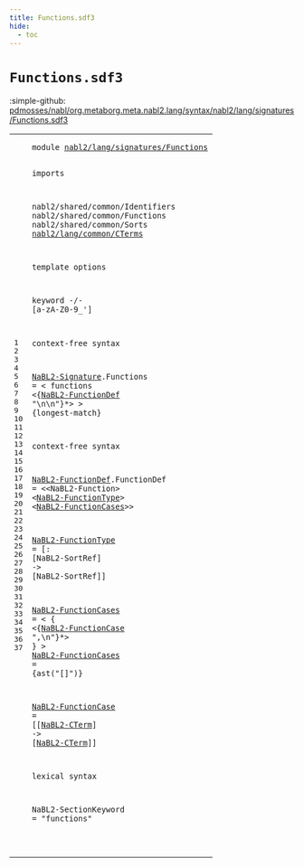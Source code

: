 ```yaml
---
title: Functions.sdf3
hide:
  - toc
---
```


# `Functions.sdf3`

:simple-github: [pdmosses/nabl/org.metaborg.meta.nabl2.lang/syntax/nabl2/lang/signatures/Functions.sdf3]

[pdmosses/nabl/org.metaborg.meta.nabl2.lang/syntax/nabl2/lang/signatures/Functions.sdf3]: https://github.com/pdmosses/nabl/blob/master/org.metaborg.meta.nabl2.lang/syntax/nabl2/lang/signatures/Functions.sdf3 "The source file on GitHub"

<div class="sdf3"><table class="highlighttable"><tbody><tr><td class="linenos"><div class="linenodiv"><pre><span></span>1
2
3
4
5
6
7
8
9
10
11
12
13
14
15
16
17
18
19
20
21
22
23
24
25
26
27
28
29
30
31
32
33
34
35
36
37
</pre></div></td>
<td class="code"><pre><code><span class="keyword">module</span> <a href="../Signature.sdf3/#nabl2/lang/signatures/Functions_117_148" id="nabl2/lang/signatures/Functions_7_38" title="Referenced at ../Signature.sdf3 line 7">nabl2/lang/signatures/Functions</a>

<span class="keyword">imports</span>

  <span title="External reference">nabl2/shared/common/Identifiers</span>
  <span title="External reference">nabl2/shared/common/Functions</span>
  <span title="External reference">nabl2/shared/common/Sorts</span>
  <a href="../../common/CTerms.sdf3/#nabl2/lang/common/CTerms_7_31" id="nabl2/lang/common/CTerms_145_169" title="Defined at ../../common/CTerms.sdf3 line 1">nabl2/lang/common/CTerms</a>

<span class="keyword">template options</span>

  <span class="keyword">keyword</span> -/- [<span class="cons_Regular">a</span>-<span class="cons_Regular">z</span><span class="cons_Regular">A</span>-<span class="cons_Regular">Z</span><span class="cons_Regular">0</span>-<span class="cons_Regular">9</span>\_\']

<span class="keyword">context-free syntax</span>

  <a href="../Signature.sdf3/#NaBL2-Signature_349_364" id="NaBL2-Signature_243_258" title="Referenced at ../Signature.sdf3 line 19">NaBL2-Signature</a>.<span class="cons_Constructor"><span id="Functions_259_268" title="Not referenced locally, nor via imports">Functions</span></span> = &lt;
    <span class="cons_String">functions</span>
      &lt;{<a href="#NaBL2-FunctionDef_367_384" id="NaBL2-FunctionDef_295_312" title="Defined at line 23">NaBL2-FunctionDef</a> <span class="cons_Lit">"\n\n"</span>}*&gt;
  &gt; {<span class="keyword">longest-match</span>}

<span class="keyword">context-free syntax</span>

  <a href="#NaBL2-FunctionDef_295_312" id="NaBL2-FunctionDef_367_384" title="Referenced at line 18">NaBL2-FunctionDef</a>.<span class="cons_Constructor"><span id="FunctionDef_385_396" title="Not referenced locally, nor via imports">FunctionDef</span></span> = &lt;&lt;<span title="External reference">NaBL2-Function</span>&gt; &lt;<a href="#NaBL2-FunctionType_464_482" id="NaBL2-FunctionType_418_436" title="Defined at line 25">NaBL2-FunctionType</a>&gt; &lt;<a href="#NaBL2-FunctionCases_528_547" id="NaBL2-FunctionCases_439_458" title="Defined at line 27, 31">NaBL2-FunctionCases</a>&gt;&gt;

  <a href="#NaBL2-FunctionType_418_436" id="NaBL2-FunctionType_464_482" title="Referenced at line 23">NaBL2-FunctionType</a>  = [<span class="cons_String">:</span> [<span title="External reference">NaBL2-SortRef</span>] <span class="cons_String">-&gt;</span> [<span title="External reference">NaBL2-SortRef</span>]]

  <a href="#NaBL2-FunctionCases_439_458" id="NaBL2-FunctionCases_528_547" title="Referenced at line 23">NaBL2-FunctionCases</a> = &lt;
    <span class="cons_String">{</span> &lt;{<a href="#NaBL2-FunctionCase_638_656" id="NaBL2-FunctionCase_560_578" title="Defined at line 33">NaBL2-FunctionCase</a> <span class="cons_Lit">",\n"</span>}*&gt;
    <span class="cons_String">}</span>
  &gt;
  <a href="#NaBL2-FunctionCases_439_458" id="NaBL2-FunctionCases_600_619" title="Referenced at line 23">NaBL2-FunctionCases</a> = {<span class="cons_Unquoted">ast</span>(<span class="cons_Quoted">"[]"</span>)}
 
  <a href="#NaBL2-FunctionCase_560_578" id="NaBL2-FunctionCase_638_656" title="Referenced at line 28">NaBL2-FunctionCase</a>  = [[<a href="../../common/CTerms.sdf3/#NaBL2-CTerm_359_370" id="NaBL2-CTerm_662_673" title="Defined at ../../common/CTerms.sdf3 line 23, 27, 29, 30">NaBL2-CTerm</a>] <span class="cons_String">-&gt;</span> [<a href="../../common/CTerms.sdf3/#NaBL2-CTerm_359_370" id="NaBL2-CTerm_679_690" title="Defined at ../../common/CTerms.sdf3 line 23, 27, 29, 30">NaBL2-CTerm</a>]]

<span class="keyword">lexical syntax</span>

  <span id="NaBL2-SectionKeyword_712_732" title="Not referenced locally, nor via imports">NaBL2-SectionKeyword</span> = <span class="cons_Lit">"functions"</span>

</code></pre></td></tr></tbody></table></div>